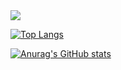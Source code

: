 <img src="https://capsule-render.vercel.app/api?type=rect&height=300&color=gradient&text=MIJIN'S%20GITHUB" />



[![Top Langs](https://github-readme-stats.vercel.app/api/top-langs/?username=JINILEEE)](https://github.com/anuraghazra/github-readme-stats)

[![Anurag's GitHub stats](https://github-readme-stats.vercel.app/api?username=JINILEEE)](https://github.com/anuraghazra/github-readme-stats)
